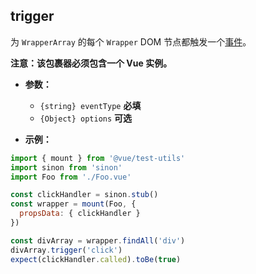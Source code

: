 ## trigger

为 `WrapperArray` 的每个 `Wrapper` DOM 节点都触发一个[事件](../../guides/dom-events.md#触发事件)。

**注意：该包裹器必须包含一个 Vue 实例。**

- **参数：**

  - `{string} eventType` **必填**
  - `{Object} options` **可选**

- **示例：**

```js
import { mount } from '@vue/test-utils'
import sinon from 'sinon'
import Foo from './Foo.vue'

const clickHandler = sinon.stub()
const wrapper = mount(Foo, {
  propsData: { clickHandler }
})

const divArray = wrapper.findAll('div')
divArray.trigger('click')
expect(clickHandler.called).toBe(true)
```
